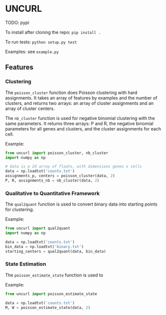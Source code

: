 UNCURL
======

TODO: pypi

To install after cloning the repo: `pip install .`

To run tests: `python setup.py test`

Examples: see `example.py`

## Features

### Clustering

The `poisson_cluster` function does Poisson clustering with hard assignments. It takes an array of features by examples and the number of clusters, and returns two arrays: an array of cluster assignments and an array of cluster centers.

The `nb_cluster` function is used for negative binomial clustering with the same parameters. It returns three arrays: P and R, the negative binomial parameters for all genes and clusters, and the cluster assignments for each cell.

Example:

```python
from uncurl import poisson_cluster, nb_cluster
import numpy as np

# data is a 2d array of floats, with dimensions genes x cells
data = np.loadtxt('counts.txt')
assignments_p, centers = poisson_cluster(data, 2)
P, R, assignments_nb = nb_cluster(data, 2)
```


### Qualitative to Quantitative Framework

The `qual2quant` function is used to convert binary data into starting points for clustering.

Example:

```python
from uncurl import qual2quant
import numpy as np

data = np.loadtxt('counts.txt')
bin_data = np.loadtxt('binary.txt')
starting_centers = qual2quant(data, bin_data)
```

### State Estimation

The `poisson_estimate_state` function is used to

Example:

```python
from uncurl import poisson_estimate_state

data = np.loadtxt('counts.txt')
M, W = poisson_estimate_state(data, 2)
```
